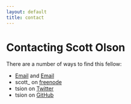 ```yaml
---
layout: default
title: contact
---
```


# Contacting Scott Olson

There are a number of ways to find this fellow:

* [Email](mailto:scott@scott-olson.org) and [Email](mailto:sco50000@gmail.com)
* scott_ on [freenode](irc://irc.freenode.net)
* tsion on [Twitter](http://twitter.com/tsion)
* tsion on [GitHub](http://github.com/tsion)
